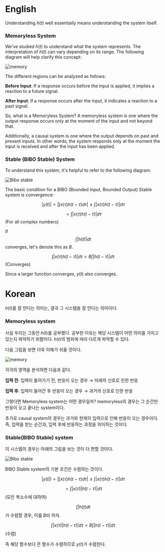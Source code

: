 # English

Understanding $h(t)$ well essentially means understanding the system itself.

### Memoryless System

We've studied $h(t)$ to understand what the system represents. The interpretation of $h(t)$ can vary depending on its range. The following diagram will help clarify this concept:

![memory](https://i.imgur.com/ZpdJewU.png)

The different regions can be analyzed as follows:

**Before Input**: If a response occurs before the input is applied, it implies a reaction to a future signal.

**After Input**: If a response occurs after the input, it indicates a reaction to a past signal.

So, what is a Memoryless System? A memoryless system is one where the output response occurs only at the moment of the input and not beyond that.

Additionally, a causal system is one where the output depends on past and present inputs. In other words, the system responds only at the moment the input is received and after the input has been applied.

### Stable (BIBO Stable) System

To understand this system, it's helpful to refer to the following diagram:

![Bibo stable](https://i.imgur.com/QbIQVjS.png)

The basic condition for a BIBO (Bounded Input, Bounded Output) Stable system is convergence:

$$|y(t)| = | \int x(\tau) h(t - \tau) d\tau | \leq \int |x(\tau) h(t - \tau)| d\tau$$  

$$= \int |x(\tau) h(t - \tau)| d\tau$$ (For all complex numbers)

If $$\int |h(t)| dt$$ converges, let's denote this as $B$.

$$ \int |x(\tau) h(t - \tau)| d\tau < B \int |h(t - \tau)| d\tau$$ (Converges)

Since a larger function converges, $y(t)$ also converges.



# Korean

$h(t)$를 잘 안다는 의미는, 결국 그 시스템을 잘 안다는 의미이다. 

### Memoryless system

사실 우리는 그동안 $h(t)$를 공부했다. 공부한 이유는 해당 시스템이 어떤 의미를 가지고 있는지 파악하기 위함이다. $h(t)$의 범위에 따라 다르게 파악할 수 있다. 

다음 그림을 보면 더욱 이해가 쉬울 것이다. 

![memory](https://i.imgur.com/ZpdJewU.png)

각각의 영역을 분석하면 다음과 같다. 

**입력 전**: 입력이 들어가기 전, 반응이 오는 경우 → 미래의 신호로 인한 반응

**입력 후**: 입력이 들어간 후 반응이 오는 경우 → 과거의 신호로 인한 반응

그렇다면 Memoryless system는 어떤 경우일까? memoryless의 경우는 그 순간만 반응이 오고 끝나는 system이다. 

추가로 causal system의 경우는 과거와 현재의 입력으로 인해 반응이 오는 경우이다. 즉, 입력을 받는 순간과, 입력 후에 반응하는 과정을 의미하는 것이다. 

### Stable(BIBO Stable) system

이 시스템의 경우는 아래의 그림을 보는 것이 더 편할 것이다. 

![Bibo stable](https://i.imgur.com/QbIQVjS.png)

BIBO Stable system의 기본 조건은 수렴하는 것이다. 

$$|y(t|) = | \int x( \tau ) h ( t - \tau ) d \tau 
| \leq \int |x ( \tau )  h(t - \tau ) | d \tau$$  

$$= \int | x(\tau ) | h( t - \tau )| d\tau$$ (모든 복소수에 대하여)

$$\int |h(t)dt$$가 수렴할 경우, 이를 $B$라 하자.

$$ \int | x(\tau ) | h( t - \tau )| d\tau < B \int |h( t - \tau)| d \tau$$ (수렴)

즉 해당 함수보다 큰 함수가 수렴하므로 $y(t)$가 수렴한다.



